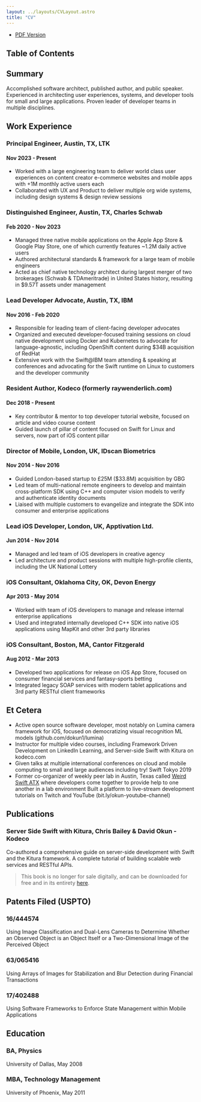 ```yaml
---
layout: ../layouts/CVLayout.astro
title: "CV"
---
```


- [PDF Version](/assets/OkunCV.pdf)

## Table of Contents

## Summary

Accomplished software architect, published author, and public speaker. Experienced in architecting user experiences, systems, and developer tools for small and large applications. Proven leader of developer teams in multiple disciplines.

## Work Experience

### Principal Engineer, Austin, TX, LTK
#### Nov 2023 - Present

- Worked with a large engineering team to deliver world class user experiences on content creator e-commerce websites and mobile apps with +1M monthly active users each
- Collaborated with UX and Product to deliver multiple org wide systems, including design systems & design review sessions

### Distinguished Engineer, Austin, TX, Charles Schwab
#### Feb 2020 - Nov 2023

- Managed three native mobile applications on the Apple App Store & Google Play Store, one of which currently features ~1.2M daily active users
- Authored architectural standards & framework for a large team of mobile engineers
- Acted as chief native technology architect during largest merger of two brokerages (Schwab & TDAmeritrade) in United States history, resulting in $9.57T assets under management

### Lead Developer Advocate, Austin, TX, IBM
#### Nov 2016 - Feb 2020
- Responsible for leading team of client-facing developer advocates
- Organized and executed developer-focused training sessions on cloud native development using Docker and Kubernetes to advocate for language-agnostic, including OpenShift content during $34B acquisition of RedHat
- Extensive work with the Swift@IBM team attending & speaking at conferences and advocating for the Swift runtime on Linux to customers and the developer community

### Resident Author, Kodeco (formerly raywenderlich.com)
#### Dec 2018 - Present

- Key contributor & mentor to top developer tutorial website, focused on article and video course content
- Guided launch of pillar of content focused on Swift for Linux and servers, now part of iOS content pillar

### Director of Mobile, London, UK, IDscan Biometrics
#### Nov 2014 - Nov 2016

- Guided London-based startup to £25M ($33.8M) acquisition by GBG
- Led team of multi-national remote engineers to develop and maintain cross-platform SDK using C++  and computer vision models to verify and authenticate identity documents
- Liaised with multiple customers to evangelize and integrate the SDK into consumer and enterprise applications

### Lead iOS Developer, London, UK, Apptivation Ltd.
#### Jun 2014 - Nov 2014

- Managed and led team of iOS developers in creative agency
- Led architecture and product sessions with multiple high-profile clients, including the UK National Lottery

### iOS Consultant, Oklahoma City, OK, Devon Energy
#### Apr 2013 - May 2014

- Worked with team of iOS developers to manage and release internal enterprise applications
- Used and integrated internally developed C++ SDK into native iOS applications using MapKit and other 3rd party libraries

### iOS Consultant, Boston, MA, Cantor Fitzgerald
#### Aug 2012 - Mar 2013

- Developed two applications for release on iOS App Store, focused on consumer financial services and fantasy-sports betting
- Integrated legacy SOAP services with modern tablet applications and 3rd party RESTful client frameworks

## Et Cetera

- Active open source software developer, most notably on Lumina camera framework for iOS, focused on democratizing visual recognition ML models (github.com/dokun1/lumina)
- Instructor for multiple video courses, including Framework Driven Development on LinkedIn Learning, and Server-side Swift with Kitura on kodeco.com
- Given talks at multiple international conferences on cloud and mobile computing to small and large audiences including try! Swift Tokyo 2019
- Former co-organizer of weekly peer lab in Austin, Texas called [Weird Swift ATX](https://meetup.com/weird-swift-atx) where developers come together to provide help to one another in a lab environment
Built a platform to live-stream development tutorials on Twitch and YouTube (bit.ly/okun-youtube-channel)

## Publications

### Server Side Swift with Kitura, Chris Bailey & David Okun - Kodeco

Co-authored a comprehensive guide on server-side development with Swift and the Kitura
framework. A complete tutorial of building scalable web services and RESTful APIs.

> This book is no longer for sale digitally, and can be downloaded for free and in its entirety [here](https://cdn.raywenderlich.com/deprecated-books/kit/Server_Side_Swift_with_Kitura_v2.0.0.zip).

## Patents Filed (USPTO)

### 16/444574

Using Image Classification and Dual-Lens Cameras to Determine Whether an Observed Object is an Object Itself or a Two-Dimensional Image of the Perceived Object

### 63/065416

Using Arrays of Images for Stabilization and Blur Detection during Financial Transactions

### 17/402488

Using Software Frameworks to Enforce State Management within Mobile Applications

## Education

### BA, Physics

University of Dallas, May 2008

### MBA, Technology Management

University of Phoenix, May 2011